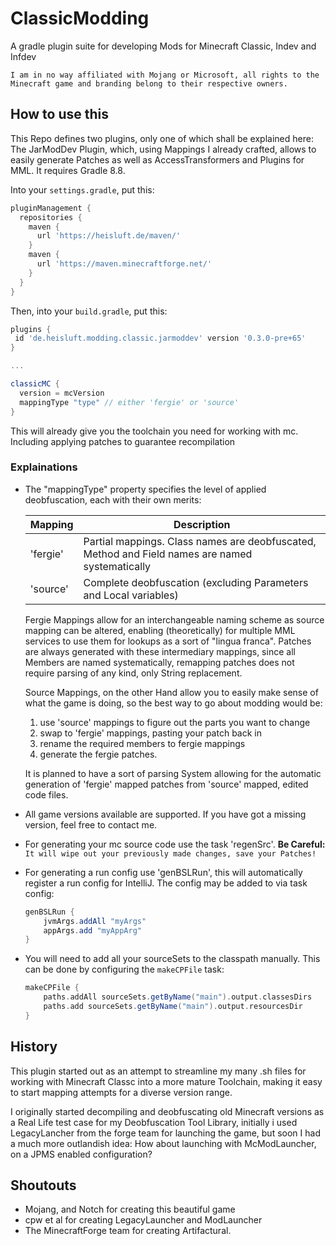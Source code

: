 # ClassicModding
A gradle plugin suite for developing Mods for Minecraft Classic, Indev and Infdev

`I am in no way affiliated with Mojang or Microsoft, all rights to the Minecraft game and branding
belong to their respective owners.`
## How to use this
This Repo defines two plugins, only one of which shall be explained here:
The JarModDev Plugin, which, using Mappings I already crafted, allows to
easily generate Patches as well as AccessTransformers and Plugins for MML.
It requires Gradle 8.8. 

Into your `settings.gradle`, put this:
```groovy
pluginManagement {
  repositories {
    maven {
      url 'https://heisluft.de/maven/'
    }
    maven {
      url 'https://maven.minecraftforge.net/'
    }
  }
}
```
Then, into your `build.gradle`, put this:
```groovy
plugins {
 id 'de.heisluft.modding.classic.jarmoddev' version '0.3.0-pre+65'
}

...

classicMC {
  version = mcVersion
  mappingType "type" // either 'fergie' or 'source' 
}
```
This will already give you the toolchain you need for working with mc. Including applying patches to guarantee recompilation
### Explainations
- The "mappingType" property specifies the level of applied deobfuscation, each with their own merits:

    | Mapping  | Description                                                                                     |
    |----------|-------------------------------------------------------------------------------------------------|
    | 'fergie' | Partial mappings. Class names are deobfuscated, Method and Field names are named systematically |
    | 'source' | Complete deobfuscation (excluding Parameters and Local variables)                               |
    
    Fergie Mappings allow for an interchangeable naming scheme as source mapping can be altered, enabling (theoretically)
    for multiple MML services to use them for lookups as a sort of "lingua franca". Patches are always generated with these
    intermediary mappings, since all Members are named systematically, remapping patches does not require parsing of any kind,
    only String replacement.

    Source Mappings, on the other Hand allow you to easily make sense of what
    the game is doing, so the best way to go about modding would be:
  1. use 'source' mappings to figure out the parts you want to change
  2. swap to 'fergie' mappings, pasting your patch back in
  3. rename the required members to fergie mappings
  4. generate the fergie patches.

    It is planned to have a sort of parsing System allowing for the automatic generation of 'fergie' mapped patches from 'source'
    mapped, edited code files.

- All game versions available are supported. If you have got a missing version, feel free to contact me.
- For generating your mc source code use the task 'regenSrc'.
**Be Careful:** `It will wipe out your previously made changes, save your Patches!`
- For generating a run config use 'genBSLRun', this will automatically register a run config for IntelliJ. The config may be added to via task config:
    ```groovy
    genBSLRun {
        jvmArgs.addAll "myArgs"
        appArgs.add "myAppArg"
    }
    ```
- You will need to add all your sourceSets to the classpath manually. This can be done by configuring the `makeCPFile` task:
    ```groovy
    makeCPFile {
        paths.addAll sourceSets.getByName("main").output.classesDirs
        paths.add sourceSets.getByName("main").output.resourcesDir
    }
    ```
## History
This plugin started out as an attempt to streamline my many .sh files for working with Minecraft
Classc into a more mature Toolchain, making it easy to
start mapping attempts for a diverse version range.

I originally started decompiling and deobfuscating old Minecraft versions
as a Real Life test case for my Deobfuscation Tool Library, initially i used LegacyLancher
from the forge team for launching the game, but soon I had a
much more outlandish idea: How about launching with McModLauncher, on a
JPMS enabled configuration?

## Shoutouts
- Mojang, and Notch for creating this beautiful game
- cpw et al for creating LegacyLauncher and ModLauncher
- The MinecraftForge team for creating Artifactural.